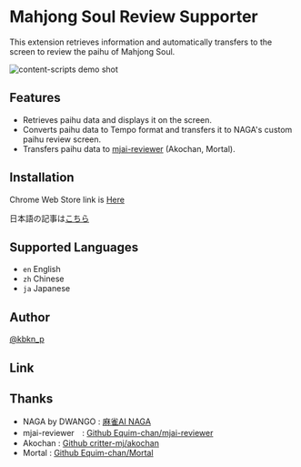 # Mahjong Soul Review Supporter
This extension retrieves information and automatically transfers to the screen to review the paihu of Mahjong Soul.

![content-scripts demo shot]()


## Features
* Retrieves paihu data and displays it on the screen.
* Converts paihu data to Tempo format and transfers it to NAGA's custom paihu review screen.
* Transfers paihu data to [mjai-reviewer](https://mjai.ekyu.moe/) (Akochan, Mortal).


## Installation
Chrome Web Store link is [Here](https://chrome.google.com/webstore/)

日本語の記事は[こちら](https://zenn.dev/)


## Supported Languages
* `en` English
* `zh` Chinese
* `ja` Japanese 

## Author
[@kbkn_p](https://twitter.com/kbkn_p)  

## Link


## Thanks
* NAGA by DWANGO : [麻雀AI NAGA](https://naga.dmv.nico/naga_report/top/)
* mjai-reviewer　: [Github Equim-chan/mjai-reviewer](https://github.com/Equim-chan/mjai-reviewer)
* Akochan : [Github critter-mj/akochan](https://github.com/critter-mj/akochan)
* Mortal : [Github Equim-chan/Mortal](https://github.com/Equim-chan/Mortal)
